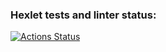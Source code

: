 ### Hexlet tests and linter status:
[![Actions Status](https://github.com/Flex224/python-project-49/actions/workflows/hexlet-check.yml/badge.svg)](https://github.com/Flex224/python-project-49/actions)